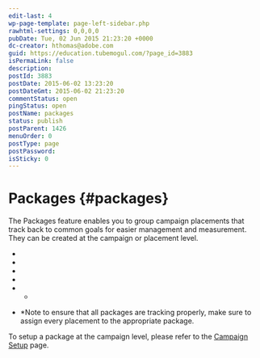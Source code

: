```yaml
---
edit-last: 4
wp-page-template: page-left-sidebar.php
rawhtml-settings: 0,0,0,0
pubDate: Tue, 02 Jun 2015 21:23:20 +0000
dc-creator: hthomas@adobe.com
guid: https://education.tubemogul.com/?page_id=3883
isPermaLink: false
description: 
postId: 3883
postDate: 2015-06-02 13:23:20
postDateGmt: 2015-06-02 21:23:20
commentStatus: open
pingStatus: open
postName: packages
status: publish
postParent: 1426
menuOrder: 0
postType: page
postPassword: 
isSticky: 0
---
```


# Packages {#packages}

The Packages feature enables you to group campaign placements that track back to common goals for easier management and measurement. They can be created at the campaign or placement level.

* 
* 
* 
*

* *

* &#42;Note to ensure that all packages are tracking properly, make sure to assign every placement to the appropriate package.

To setup a package at the campaign level, please refer to the [Campaign Setup](../../../user-guide/execution/campaign-setup.md) page. 